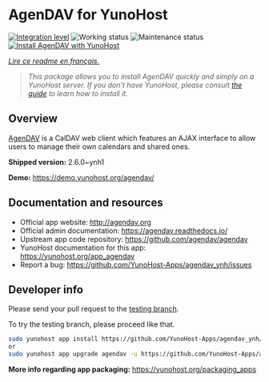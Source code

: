 <!--
N.B.: This README was automatically generated by https://github.com/YunoHost/apps/tree/master/tools/README-generator
It shall NOT be edited by hand.
-->

# AgenDAV for YunoHost

[![Integration level](https://dash.yunohost.org/integration/agendav.svg)](https://dash.yunohost.org/appci/app/agendav) ![Working status](https://ci-apps.yunohost.org/ci/badges/agendav.status.svg) ![Maintenance status](https://ci-apps.yunohost.org/ci/badges/agendav.maintain.svg)
[![Install AgenDAV with YunoHost](https://install-app.yunohost.org/install-with-yunohost.svg)](https://install-app.yunohost.org/?app=agendav)

*[Lire ce readme en français.](./README_fr.md)*

> *This package allows you to install AgenDAV quickly and simply on a YunoHost server.
If you don't have YunoHost, please consult [the guide](https://yunohost.org/#/install) to learn how to install it.*

## Overview

[AgenDAV](http://agendav.org/) is a CalDAV web client which features an AJAX interface to allow users to manage their own calendars and shared ones.


**Shipped version:** 2.6.0~ynh1

**Demo:** https://demo.yunohost.org/agendav/
## Documentation and resources

* Official app website: <http://agendav.org>
* Official admin documentation: <https://agendav.readthedocs.io/>
* Upstream app code repository: <https://github.com/agendav/agendav>
* YunoHost documentation for this app: <https://yunohost.org/app_agendav>
* Report a bug: <https://github.com/YunoHost-Apps/agendav_ynh/issues>

## Developer info

Please send your pull request to the [testing branch](https://github.com/YunoHost-Apps/agendav_ynh/tree/testing).

To try the testing branch, please proceed like that.

``` bash
sudo yunohost app install https://github.com/YunoHost-Apps/agendav_ynh/tree/testing --debug
or
sudo yunohost app upgrade agendav -u https://github.com/YunoHost-Apps/agendav_ynh/tree/testing --debug
```

**More info regarding app packaging:** <https://yunohost.org/packaging_apps>
